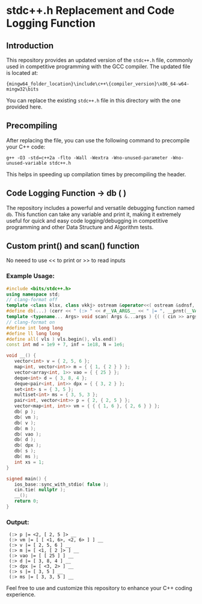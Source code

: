 # stdc++.h Replacement and Code Logging Function

## Introduction

This repository provides an updated version of the `stdc++.h` file, commonly used in competitive programming with the GCC compiler. The updated file is located at:

`{mingw64_folder_location}\include\c++\{compiler_version}\x86_64-w64-mingw32\bits`

You can replace the existing `stdc++.h` file in this directory with the one provided here.

## Precompiling

After replacing the file, you can use the following command to precompile your C++ code:

```bash/cmd
g++ -O3 -std=c++2a -flto -Wall -Wextra -Wno-unused-parameter -Wno-unused-variable stdc++.h
```

This helps in speeding up compilation times by precompiling the header.

## Code Logging Function -> db ( )

The repository includes a powerful and versatile debugging function named `db`. This function can take any variable and print it, making it extremely useful for quick and easy code logging/debugging in competitive programming and other Data Structure and Algorithm tests.


## Custom print() and scan() function 

No neeed to use << to print or >> to read inputs 

### Example Usage:

```cpp
#include <bits/stdc++.h>
using namespace std;
// clang-format off
template <class klsx, class vkkj> ostream &operator<<( ostream &sdnsf, const pair<klsx, vkkj> &prs ); template <typename T, typename = enable_if_t<!is_same_v<T, string> && !is_void_v<typename T::value_type>>> ostream &operator<<( ostream &sdnsf, const T &__v_V_ ) {sdnsf << "[ ";for ( auto i = __v_V_.begin(); i != __v_V_.end(); i++ )i == __v_V_.begin() ? sdnsf << *i : sdnsf << ", " << *i;return sdnsf << " ]"; } template <class klsx, class vkkj> ostream &operator<<( ostream &sdnsf, const pair<klsx, vkkj> &prs ) {return sdnsf << '<' << prs.first << ", " << prs.second << '>'; } template <class... Ts> void __prnt( const Ts &...args ) {( ( cerr << args << " __ " ), ... ); }
#define db(...) (cerr << " (:> " << #__VA_ARGS__ << " |= ", __prnt(__VA_ARGS__), cerr << '\n')
template <typename... Args> void scan( Args &...args ) {( ( cin >> args ), ... ); } template <typename T> void print( const T &arg ) {if constexpr ( is_same_v<T, char> ) cout << arg << ( arg == '\n' ? "" : " " );else cout << arg << ' '; } template <typename... Args> void print( const Args &...args ) {( print( args ), ... ); }
// clang-format on
#define int long long
#define ll long long
#define all( vls ) vls.begin(), vls.end()
const int md = 1e9 + 7, inf = 1e18, N = 1e6;

void __() {
   vector<int> v = { 2, 5, 6 };
   map<int, vector<int>> m = { { 1, { 2 } } };
   vector<array<int, 1>> vao = { { 25 } };
   deque<int> d = { 3, 8, 4 };
   deque<pair<int, int>> dpx = { { 3, 2 } };
   set<int> s = { 3, 5 };
   multiset<int> ms = { 3, 5, 3 };
   pair<int, vector<int>> p = { 2, { 2, 5 } };
   vector<map<int, int>> vm = { { { 1, 6 }, { 2, 6 } } };
   db( p );
   db( vm );
   db( v );
   db( m );
   db( vao );
   db( d );
   db( dpx );
   db( s );
   db( ms );
   int xs = 1;
}

signed main() {
   ios_base::sync_with_stdio( false );
   cin.tie( nullptr );
   __();
   return 0;
}
```

### Output:

```
 (:> p |= <2, [ 2, 5 ]> __
 (:> vm |= [ [ <1, 6>, <2, 6> ] ] __
 (:> v |= [ 2, 5, 6 ] __
 (:> m |= [ <1, [ 2 ]> ] __
 (:> vao |= [ [ 25 ] ] __
 (:> d |= [ 3, 8, 4 ] __
 (:> dpx |= [ <3, 2> ] __
 (:> s |= [ 3, 5 ] __
 (:> ms |= [ 3, 3, 5 ] __
```

Feel free to use and customize this repository to enhance your C++ coding experience.
